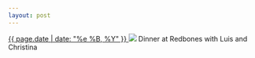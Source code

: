 ```yaml
---
layout: post
---
```


<p>
  <a href="/4">
    <time>{{ page.date | date: "%e %B, %Y" }}</time>
  </a>
  <a href="/4"><img src="{{ site.assets_url }}/4.jpg"/></a>
  <span>Dinner at Redbones with Luis and Christina</span>
</p>
